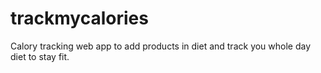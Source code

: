 # trackmycalories
Calory tracking web app to add products in diet and track you whole day diet to stay fit.
